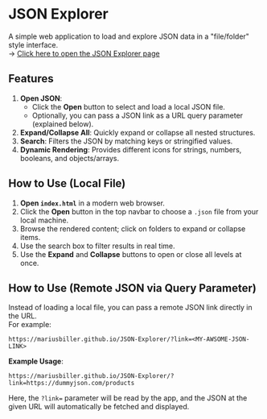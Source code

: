 # JSON Explorer

A simple web application to load and explore JSON data in a "file/folder" style interface.  
-> [Click here to open the JSON Explorer page](https://mariusbiller.github.io/JSON-Explorer/)

## Features

1. **Open JSON**:
   - Click the **Open** button to select and load a local JSON file.
   - Optionally, you can pass a JSON link as a URL query parameter (explained below).
2. **Expand/Collapse All**: Quickly expand or collapse all nested structures.
3. **Search**: Filters the JSON by matching keys or stringified values.
4. **Dynamic Rendering**: Provides different icons for strings, numbers, booleans, and objects/arrays.

## How to Use (Local File)

1. **Open `index.html`** in a modern web browser.
2. Click the **Open** button in the top navbar to choose a `.json` file from your local machine.
3. Browse the rendered content; click on folders to expand or collapse items.
4. Use the search box to filter results in real time.
5. Use the **Expand** and **Collapse** buttons to open or close all levels at once.

## How to Use (Remote JSON via Query Parameter)

Instead of loading a local file, you can pass a remote JSON link directly in the URL.  
For example:

```
https://mariusbiller.github.io/JSON-Explorer/?link=<MY-AWSOME-JSON-LINK>
```

**Example Usage**:  
```
https://mariusbiller.github.io/JSON-Explorer/?link=https://dummyjson.com/products
```

Here, the `?link=` parameter will be read by the app, and the JSON at the given URL will automatically be fetched and displayed.
